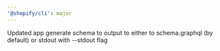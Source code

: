 ```yaml
---
'@shopify/cli': major
---
```


Updated app generate schema to output to either to schema.graphql (by default) or stdout with --stdout flag
